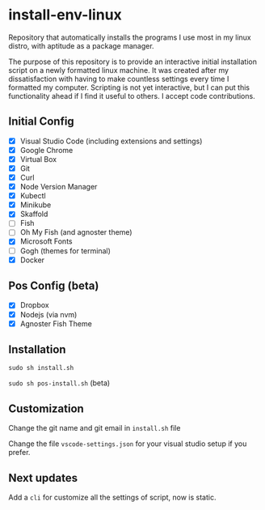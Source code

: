 # install-env-linux

Repository that automatically installs the programs I use most in my linux distro, with aptitude as a package manager.

The purpose of this repository is to provide an interactive initial installation script on a newly formatted linux machine. It was created after my dissatisfaction with having to make countless settings every time I formatted my computer. Scripting is not yet interactive, but I can put this functionality ahead if I find it useful to others. I accept code contributions.

## Initial Config

- [x] Visual Studio Code (including extensions and settings)
- [x] Google Chrome
- [x] Virtual Box
- [x] Git
- [x] Curl
- [x] Node Version Manager
- [x] Kubectl
- [x] Minikube
- [x] Skaffold
- [ ] Fish
- [ ] Oh My Fish (and agnoster theme)
- [x] Microsoft Fonts
- [ ] Gogh (themes for terminal)
- [x] Docker

## Pos Config (beta)

- [x] Dropbox
- [x] Nodejs (via nvm)
- [x] Agnoster Fish Theme
  
## Installation

`sudo sh install.sh`

`sudo sh pos-install.sh` (beta)

## Customization

Change the git name and git email in `install.sh` file

Change the file `vscode-settings.json` for your visual studio setup if you prefer.

## Next updates

Add a `cli` for customize all the settings of script, now is static.
